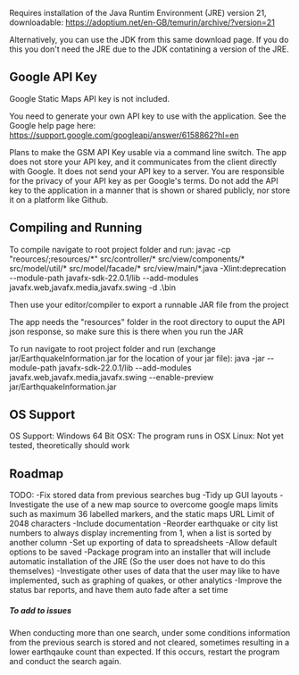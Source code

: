Requires installation of the Java Runtim Environment (JRE) version 21, downloadable: https://adoptium.net/en-GB/temurin/archive/?version=21

Alternatively, you can use the JDK from this same download page. If you do this you don't need the JRE due to the JDK contatining a version of the JRE.

## Google API Key

Google Static Maps API key is not included. 

You need to generate your own API key to use with the application. See the Google help page here:
https://support.google.com/googleapi/answer/6158862?hl=en

Plans to make the GSM API Key usable via a command line switch. The app does not store your API key, and it communicates from the client directly with Google. It does not send your API key to a server. You are responsible for the privacy of your API key as per Google's terms. Do not add the API key to the application in a manner that is shown or shared publicly, nor store it on a platform like Github.

## Compiling and Running

To compile navigate to root project folder and run: 
javac -cp "reources/;resources/\*" src/controller/* src/view/components/* src/model/util/* src/model/facade/*  src/view/main/*.java -Xlint:deprecation --module-path javafx-sdk-22.0.1/lib --add-modules javafx.web,javafx.media,javafx.swing -d .\bin

Then use your editor/compiler to export a runnable JAR file from the project

The app needs the "resources" folder in the root directory to ouput the API json response, so make sure this is there when you run the JAR

To run navigate to root project folder and run (exchange jar/EarthquakeInformation.jar for the location of your jar file):
java -jar --module-path javafx-sdk-22.0.1/lib --add-modules javafx.web,javafx.media,javafx.swing --enable-preview jar/EarthquakeInformation.jar

## OS Support

OS Support: Windows 64 Bit
OSX: The program runs in OSX
Linux: Not yet tested, theoretically should work


## Roadmap

TODO:
-Fix stored data from previous searches bug
-Tidy up GUI layouts
-Investigate the use of a new map source to overcome google maps limits such as maximum 36 labelled markers, and the static maps URL Limit of 2048 characters
-Include documentation
-Reorder earthquake or city list numbers to always display incrementing from 1, when a list is sorted by another column
-Set up exporting of data to spreadsheets
-Allow default options to be saved
-Package program into an installer that will include automatic installation of the JRE (So the user does not have to do this themselves)
-Investigate other uses of data that the user may like to have implemented, such as graphing of quakes, or other analytics
-Improve the status bar reports, and have them auto fade after a set time

##### To add to issues

When conducting more than one search, under some conditions information from the previous search is stored and not cleared,
sometimes resulting in a lower earthqauke count than expected. If this occurs, restart the program and conduct the search again.